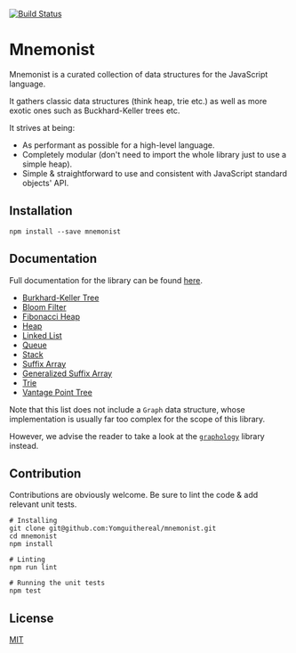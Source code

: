 [![Build Status](https://travis-ci.org/Yomguithereal/mnemonist.svg)](https://travis-ci.org/Yomguithereal/mnemonist)

# Mnemonist

Mnemonist is a curated collection of data structures for the JavaScript language.

It gathers classic data structures (think heap, trie etc.) as well as more exotic ones such as Buckhard-Keller trees etc.

It strives at being:

* As performant as possible for a high-level language.
* Completely modular (don't need to import the whole library just to use a simple heap).
* Simple & straightforward to use and consistent with JavaScript standard objects' API.

## Installation

```
npm install --save mnemonist
```

## Documentation

Full documentation for the library can be found [here](https://yomguithereal.github.io/mnemonist).

* [Burkhard-Keller Tree](https://yomguithereal.github.io/mnemonist/bk-tree)
* [Bloom Filter](https://yomguithereal.github.io/mnemonist/bloom-filter)
* [Fibonacci Heap](https://yomguithereal.github.io/mnemonist/fibonacci-heap)
* [Heap](https://yomguithereal.github.io/mnemonist/heap)
* [Linked List](https://yomguithereal.github.io/mnemonist/linked-list)
* [Queue](https://yomguithereal.github.io/mnemonist/queue)
* [Stack](https://yomguithereal.github.io/mnemonist/stack)
* [Suffix Array](https://yomguithereal.github.io/mnemonist/suffix-array)
* [Generalized Suffix Array](https://yomguithereal.github.io/mnemonist/generalized-suffix-array)
* [Trie](https://yomguithereal.github.io/mnemonist/trie)
* [Vantage Point Tree](https://yomguithereal.github.io/mnemonist/vp-tree)

Note that this list does not include a `Graph` data structure, whose implementation is usually far too complex for the scope of this library.

However, we advise the reader to take a look at the [`graphology`](https://graphology.github.io/) library instead.

## Contribution

Contributions are obviously welcome. Be sure to lint the code & add relevant unit tests.

```
# Installing
git clone git@github.com:Yomguithereal/mnemonist.git
cd mnemonist
npm install

# Linting
npm run lint

# Running the unit tests
npm test
```

## License

[MIT](LICENSE.txt)
